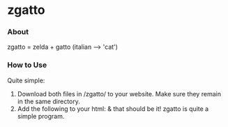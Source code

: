 # zgatto

### About
zgatto = zelda + gatto (italian --> 'cat')

### How to Use
Quite simple: 
  1. Download both files in /zgatto/ to your website. Make sure they remain in the same directory.
  2. Add the following to your html: 
         <script src="/path/to/zgatto/zgatto.js"></script>
& that should be it! zgatto is quite a simple program. 
